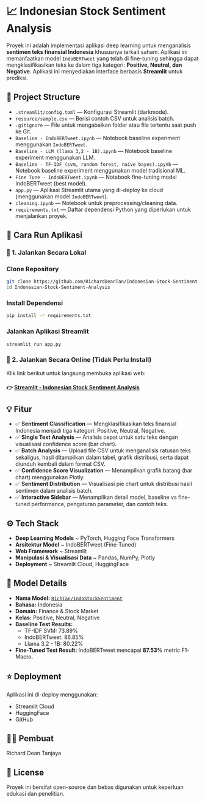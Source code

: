 # 📈 Indonesian Stock Sentiment Analysis

Proyek ini adalah implementasi aplikasi deep learning untuk menganalisis **sentimen teks finansial Indonesia** khususnya terkait saham. Aplikasi ini memanfaatkan model `IndoBERTweet` yang telah di fine-tuning sehingga dapat mengklasifikasikan teks ke dalam tiga kategori: **Positive, Neutral, dan Negative**. Aplikasi ini menyediakan interface berbasis **Streamlit** untuk prediksi.

## 📂 Project Structure
- `.streamlit/config.toml` — Konfigurasi Streamlit (darkmode).
- `resource/sample.csv` — Berisi contoh CSV untuk analisis batch.
- `.gitignore` — File untuk mengabaikan folder atau file tertentu saat push ke Git.
- `Baseline - IndoBERTweet.ipynb` — Notebook baseline experiment menggunakan `IndoBERTweet`.
- `Baseline - LLM (llama 3,2 - 1B).ipynb` — Notebook baseline experiment menggunakan LLM.
- `Baseline - TF-IDF (svm, random forest, naive bayes).ipynb` — Notebook baseline experiment menggunakan model tradisional ML.
- `Fine Tune - IndoBERTweet.ipynb` — Notebook fine-tuning model IndoBERTweet (best model).
- `app.py` — Aplikasi Streamlit utama yang di-deploy ke cloud (menggunakan model `IndoBERTweet`).
- `cleaning.ipynb` — Notebook untuk preprocessing/cleaning data.
- `requirements.txt` — Daftar dependensi Python yang diperlukan untuk menjalankan proyek.

## 🚀 Cara Run Aplikasi

### 🔹 1. Jalankan Secara Lokal
### Clone Repository
```bash
git clone https://github.com/RichardDeanTan/Indonesian-Stock-Sentiment-Analysis
cd Indonesian-Stock-Sentiment-Analysis
```

### Install Dependensi
```bash
pip install -r requirements.txt
```

### Jalankan Aplikasi Streamlit
```bash
streamlit run app.py
```

### 🔹 2. Jalankan Secara Online (Tidak Perlu Install)
Klik link berikut untuk langsung membuka aplikasi web:
#### 👉 [Streamlit - Indonesian Stock Sentiment Analysis](https://indonesian-stock-sentiment-analysis-richardtanjaya.streamlit.app/)

## 💡 Fitur
- ✅ **Sentiment Classification** — Mengklasifikasikan teks finansial Indonesia menjadi tiga kategori: Positive, Neutral, Negative.
- ✅ **Single Text Analysis** — Analisis cepat untuk satu teks dengan visualisasi confidence score (bar chart).
- ✅ **Batch Analysis** — Upload file CSV untuk menganalisis ratusan teks sekaligus, hasil ditampilkan dalam tabel, grafik distribusi, serta dapat diunduh kembali dalam format CSV.
- ✅ **Confidence Score Visualization** — Menampilkan grafik batang (bar chart) menggunakan Plotly.
- ✅ **Sentiment Distribution** — Visualisasi pie chart untuk distribusi hasil sentimen dalam analisis batch.
- ✅ **Interactive Sidebar** — Menampilkan detail model, baseline vs fine-tuned performance, pengaturan parameter, dan contoh teks.

## ⚙️ Tech Stack
- **Deep Learning Models** ~ PyTorch, Hugging Face Transformers
- **Arsitektur Model** ~ IndoBERTweet (Fine-Tuned)
- **Web Framework** ~ Streamlit
- **Manipulasi & Visualisasi Data** ~ Pandas, NumPy, Plotly
- **Deployment** ~ Streamlit Cloud, HuggingFace

## 🧠 Model Details
- **Nama Model:** [`RichTan/IndoStockSentiment`](https://huggingface.co/RichTan/IndoStockSentiment)
- **Bahasa:** Indonesia
- **Domain:** Finance & Stock Market
- **Kelas:** Positive, Neutral, Negative
- **Baseline Test Results:**
  - TF-IDF SVM: 73.89%
  - IndoBERTweet: 86.85%
  - Llama 3.2 - 1B: 80.22%
- **Fine-Tuned Test Result:** IndoBERTweet mencapai **87.53%** metric F1-Macro.

## ⭐ Deployment
Aplikasi ini di-deploy menggunakan:
- Streamlit Cloud
- HuggingFace
- GitHub

## 👨‍💻 Pembuat
Richard Dean Tanjaya

## 📝 License
Proyek ini bersifat open-source dan bebas digunakan untuk keperluan edukasi dan penelitian.